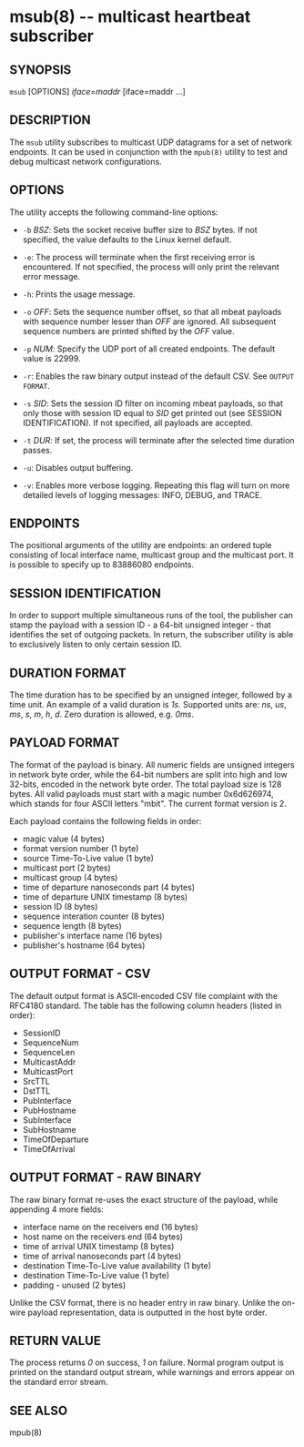 msub(8) -- multicast heartbeat subscriber
=========================================

## SYNOPSIS
`msub` [OPTIONS] _iface_=_maddr_ [iface=maddr ...]

## DESCRIPTION
The `msub` utility subscribes to multicast UDP datagrams for a set of
network endpoints.  It can be used in conjunction with the `mpub(8)`
utility to test and debug multicast network configurations.

## OPTIONS
The utility accepts the following command-line options:

  * `-b` _BSZ_:
    Sets the socket receive buffer size to _BSZ_ bytes. If not specified,
    the value defaults to the Linux kernel default.

  * `-e`:
    The process will terminate when the first receiving error is encountered.
    If not specified, the process will only print the relevant error message.

  * `-h`:
    Prints the usage message.

  * `-o` _OFF_:
    Sets the sequence number offset, so that all mbeat payloads with sequence
    number lesser than _OFF_ are ignored. All subsequent sequence numbers are
    printed shifted by the _OFF_ value.

  * `-p` _NUM_:
    Specify the UDP port of all created endpoints. The default value is 22999.

  * `-r`:
    Enables the raw binary output instead of the default CSV.
    See `OUTPUT FORMAT`.

  * `-s` _SID_:
    Sets the session ID filter on incoming mbeat payloads, so that only those
    with session ID equal to _SID_ get printed out
    (see SESSION IDENTIFICATION). If not specified, all payloads are accepted.

  * `-t` _DUR_:
    If set, the process will terminate after the selected time duration passes.

  * `-u`:
    Disables output buffering.

  * `-v`:
    Enables more verbose logging. Repeating this flag will turn on more
    detailed levels of logging messages: INFO, DEBUG, and TRACE.

## ENDPOINTS
The positional arguments of the utility are endpoints: an ordered tuple
consisting of local interface name, multicast group and the multicast port. It
is possible to specify up to 83886080 endpoints.

## SESSION IDENTIFICATION
In order to support multiple simultaneous runs of the tool, the publisher can
stamp the payload with a session ID - a 64-bit unsigned integer - that
identifies the set of outgoing packets. In return, the subscriber utility is
able to exclusively listen to only certain session ID.

## DURATION FORMAT
The time duration has to be specified by an unsigned integer, followed by a
time unit. An example of a valid duration is _1s_. Supported units are: _ns_,
_us_, _ms_, _s_, _m_, _h_, _d_. Zero duration is allowed, e.g. _0ms_.

## PAYLOAD FORMAT
The format of the payload is binary. All numeric fields are unsigned
integers in network byte order, while the 64-bit numbers are split into high
and low 32-bits, encoded in the network byte order. The total payload size is
128 bytes. All valid payloads must start with a magic number 0x6d626974, which
stands for four ASCII letters "mbit". The current format version is 2.

Each payload contains the following fields in order:

 * magic value (4 bytes)
 * format version number (1 byte)
 * source Time-To-Live value (1 byte)
 * multicast port (2 bytes)
 * multicast group (4 bytes)
 * time of departure nanoseconds part (4 bytes)
 * time of departure UNIX timestamp (8 bytes)
 * session ID (8 bytes)
 * sequence interation counter (8 bytes)
 * sequence length (8 bytes)
 * publisher's interface name (16 bytes)
 * publisher's hostname (64 bytes)

## OUTPUT FORMAT - CSV
The default output format is ASCII-encoded CSV file complaint with the RFC4180
standard. The table has the following column headers (listed in order):

 * SessionID
 * SequenceNum
 * SequenceLen
 * MulticastAddr
 * MulticastPort
 * SrcTTL
 * DstTTL
 * PubInterface
 * PubHostname
 * SubInterface
 * SubHostname
 * TimeOfDeparture
 * TimeOfArrival

## OUTPUT FORMAT - RAW BINARY
The raw binary format re-uses the exact structure of the payload, while
appending 4 more fields:

 * interface name on the receivers end (16 bytes)
 * host name on the receivers end (64 bytes)
 * time of arrival UNIX timestamp (8 bytes)
 * time of arrival nanoseconds part (4 bytes)
 * destination Time-To-Live value availability (1 byte)
 * destination Time-To-Live value (1 byte)
 * padding - unused (2 bytes)

Unlike the CSV format, there is no header entry in raw binary. Unlike the
on-wire payload representation, data is outputted in the host byte order.

## RETURN VALUE
The process returns _0_ on success, _1_ on failure.
Normal program output is printed on the standard output stream, while warnings
and errors appear on the standard error stream.

## SEE ALSO
mpub(8)

